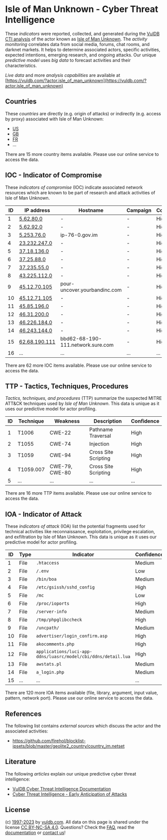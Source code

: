 # Isle of Man Unknown - Cyber Threat Intelligence

These _indicators_ were reported, collected, and generated during the [VulDB CTI analysis](https://vuldb.com/?kb.cti) of the actor known as [Isle of Man Unknown](https://vuldb.com/?actor.isle_of_man_unknown). The _activity monitoring_ correlates data from social media, forums, chat rooms, and darknet markets. It helps to determine associated actors, specific activities, expected intentions, emerging research, and ongoing attacks. Our unique _predictive model_ uses _big data_ to forecast activities and their characteristics.

_Live data_ and more _analysis capabilities_ are available at [https://vuldb.com/?actor.isle_of_man_unknown](https://vuldb.com/?actor.isle_of_man_unknown)

## Countries

These _countries_ are directly (e.g. origin of attacks) or indirectly (e.g. access by proxy) associated with Isle of Man Unknown:

* [US](https://vuldb.com/?country.us)
* [GB](https://vuldb.com/?country.gb)
* [FR](https://vuldb.com/?country.fr)
* ...

There are 15 more country items available. Please use our online service to access the data.

## IOC - Indicator of Compromise

These _indicators of compromise_ (IOC) indicate associated network resources which are known to be part of research and attack activities of Isle of Man Unknown.

ID | IP address | Hostname | Campaign | Confidence
-- | ---------- | -------- | -------- | ----------
1 | [5.62.80.0](https://vuldb.com/?ip.5.62.80.0) | - | - | High
2 | [5.62.92.0](https://vuldb.com/?ip.5.62.92.0) | - | - | High
3 | [5.253.76.0](https://vuldb.com/?ip.5.253.76.0) | ip-76-0.gov.im | - | High
4 | [23.232.247.0](https://vuldb.com/?ip.23.232.247.0) | - | - | High
5 | [37.18.136.0](https://vuldb.com/?ip.37.18.136.0) | - | - | High
6 | [37.25.88.0](https://vuldb.com/?ip.37.25.88.0) | - | - | High
7 | [37.235.55.0](https://vuldb.com/?ip.37.235.55.0) | - | - | High
8 | [43.225.112.0](https://vuldb.com/?ip.43.225.112.0) | - | - | High
9 | [45.12.70.105](https://vuldb.com/?ip.45.12.70.105) | pour-uncover.yourbandinc.com | - | High
10 | [45.12.71.105](https://vuldb.com/?ip.45.12.71.105) | - | - | High
11 | [45.85.196.0](https://vuldb.com/?ip.45.85.196.0) | - | - | High
12 | [46.31.200.0](https://vuldb.com/?ip.46.31.200.0) | - | - | High
13 | [46.226.184.0](https://vuldb.com/?ip.46.226.184.0) | - | - | High
14 | [46.243.144.0](https://vuldb.com/?ip.46.243.144.0) | - | - | High
15 | [62.68.190.111](https://vuldb.com/?ip.62.68.190.111) | bbd62-68-190-111.network.sure.com | - | High
16 | ... | ... | ... | ...

There are 62 more IOC items available. Please use our online service to access the data.

## TTP - Tactics, Techniques, Procedures

_Tactics, techniques, and procedures_ (TTP) summarize the suspected MITRE ATT&CK techniques used by _Isle of Man Unknown_. This data is unique as it uses our predictive model for actor profiling.

ID | Technique | Weakness | Description | Confidence
-- | --------- | -------- | ----------- | ----------
1 | T1006 | CWE-22 | Pathname Traversal | High
2 | T1055 | CWE-74 | Injection | High
3 | T1059 | CWE-94 | Cross Site Scripting | High
4 | T1059.007 | CWE-79, CWE-80 | Cross Site Scripting | High
5 | ... | ... | ... | ...

There are 16 more TTP items available. Please use our online service to access the data.

## IOA - Indicator of Attack

These _indicators of attack_ (IOA) list the potential fragments used for technical activities like reconnaissance, exploitation, privilege escalation, and exfiltration by Isle of Man Unknown. This data is unique as it uses our predictive model for actor profiling.

ID | Type | Indicator | Confidence
-- | ---- | --------- | ----------
1 | File | `.htaccess` | Medium
2 | File | `/.env` | Low
3 | File | `/bin/boa` | Medium
4 | File | `/etc/gsissh/sshd_config` | High
5 | File | `/mc` | Low
6 | File | `/proc/ioports` | High
7 | File | `/server-info` | Medium
8 | File | `/tmp/phpglibccheck` | High
9 | File | `/uncpath/` | Medium
10 | File | `advertiser/login_confirm.asp` | High
11 | File | `akocomments.php` | High
12 | File | `applications/luci-app-ddns/luasrc/model/cbi/ddns/detail.lua` | High
13 | File | `awstats.pl` | Medium
14 | File | `a_login.php` | Medium
15 | ... | ... | ...

There are 120 more IOA items available (file, library, argument, input value, pattern, network port). Please use our online service to access the data.

## References

The following list contains _external sources_ which discuss the actor and the associated activities:

* https://github.com/firehol/blocklist-ipsets/blob/master/geolite2_country/country_im.netset

## Literature

The following _articles_ explain our unique predictive cyber threat intelligence:

* [VulDB Cyber Threat Intelligence Documentation](https://vuldb.com/?kb.cti)
* [Cyber Threat Intelligence - Early Anticipation of Attacks](https://www.scip.ch/en/?labs.20201022)

## License

(c) [1997-2023](https://vuldb.com/?kb.changelog) by [vuldb.com](https://vuldb.com/?kb.about). All data on this page is shared under the license [CC BY-NC-SA 4.0](https://creativecommons.org/licenses/by-nc-sa/4.0/). Questions? Check the [FAQ](https://vuldb.com/?kb.faq), read the [documentation](https://vuldb.com/?kb) or [contact us](https://vuldb.com/?contact)!
